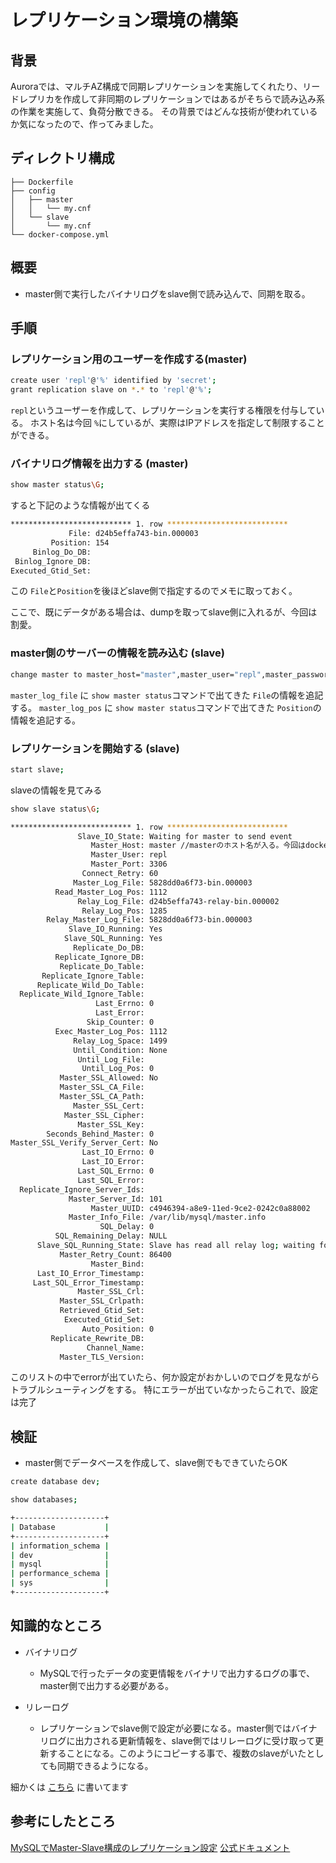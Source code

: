 # レプリケーション環境の構築

## 背景
Auroraでは、マルチAZ構成で同期レプリケーションを実施してくれたり、リードレプリカを作成して非同期のレプリケーションではあるがそちらで読み込み系の作業を実施して、負荷分散できる。
その背景ではどんな技術が使われているか気になったので、作ってみました。


## ディレクトリ構成
```
├── Dockerfile
├── config
│   ├── master
│   │   └── my.cnf
│   └── slave
│       └── my.cnf
└── docker-compose.yml
```

## 概要
- master側で実行したバイナリログをslave側で読み込んで、同期を取る。

## 手順
###  レプリケーション用のユーザーを作成する(master)

``` bash
create user 'repl'@'%' identified by 'secret';
grant replication slave on *.* to 'repl'@'%';
```

`repl`というユーザーを作成して、レプリケーションを実行する権限を付与している。
ホスト名は今回 `%`にしているが、実際はIPアドレスを指定して制限することができる。


### バイナリログ情報を出力する (master)
``` bash
show master status\G;
```

すると下記のような情報が出てくる

```bash
*************************** 1. row ***************************
             File: d24b5effa743-bin.000003
         Position: 154
     Binlog_Do_DB:
 Binlog_Ignore_DB:
Executed_Gtid_Set:
```

この `File`と`Position`を後ほどslave側で指定するのでメモに取っておく。

ここで、既にデータがある場合は、dumpを取ってslave側に入れるが、今回は割愛。

### master側のサーバーの情報を読み込む (slave)

```bash
change master to master_host="master",master_user="repl",master_password="secret", master_log_file="d24b5effa743-bin.000003", master_log_pos=154
```

 `master_log_file` に `show master status`コマンドで出てきた `File`の情報を追記する。
 `master_log_pos` に `show master status`コマンドで出てきた `Position`の情報を追記する。

### レプリケーションを開始する (slave)

```bash
start slave;
```

slaveの情報を見てみる

```bash
show slave status\G;
```

```bash
*************************** 1. row ***************************
               Slave_IO_State: Waiting for master to send event
                  Master_Host: master //masterのホスト名が入る。今回はdockerのサービス名を指定している
                  Master_User: repl
                  Master_Port: 3306
                Connect_Retry: 60
              Master_Log_File: 5828dd0a6f73-bin.000003
          Read_Master_Log_Pos: 1112
               Relay_Log_File: d24b5effa743-relay-bin.000002
                Relay_Log_Pos: 1285
        Relay_Master_Log_File: 5828dd0a6f73-bin.000003
             Slave_IO_Running: Yes
            Slave_SQL_Running: Yes
              Replicate_Do_DB:
          Replicate_Ignore_DB:
           Replicate_Do_Table:
       Replicate_Ignore_Table:
      Replicate_Wild_Do_Table:
  Replicate_Wild_Ignore_Table:
                   Last_Errno: 0
                   Last_Error:
                 Skip_Counter: 0
          Exec_Master_Log_Pos: 1112
              Relay_Log_Space: 1499
              Until_Condition: None
               Until_Log_File:
                Until_Log_Pos: 0
           Master_SSL_Allowed: No
           Master_SSL_CA_File:
           Master_SSL_CA_Path:
              Master_SSL_Cert:
            Master_SSL_Cipher:
               Master_SSL_Key:
        Seconds_Behind_Master: 0
Master_SSL_Verify_Server_Cert: No
                Last_IO_Errno: 0
                Last_IO_Error:
               Last_SQL_Errno: 0
               Last_SQL_Error:
  Replicate_Ignore_Server_Ids:
             Master_Server_Id: 101
                  Master_UUID: c4946394-a8e9-11ed-9ce2-0242c0a88002
             Master_Info_File: /var/lib/mysql/master.info
                    SQL_Delay: 0
          SQL_Remaining_Delay: NULL
      Slave_SQL_Running_State: Slave has read all relay log; waiting for more updates
           Master_Retry_Count: 86400
                  Master_Bind:
      Last_IO_Error_Timestamp:
     Last_SQL_Error_Timestamp:
               Master_SSL_Crl:
           Master_SSL_Crlpath:
           Retrieved_Gtid_Set:
            Executed_Gtid_Set:
                Auto_Position: 0
         Replicate_Rewrite_DB:
                 Channel_Name:
           Master_TLS_Version:
```

このリストの中でerrorが出ていたら、何か設定がおかしいのでログを見ながらトラブルシューティングをする。
特にエラーが出ていなかったらこれで、設定は完了

## 検証

- master側でデータベースを作成して、slave側でもできていたらOK

```bash (master)
create database dev;
```

```bash (slave)
show databases;

+--------------------+
| Database           |
+--------------------+
| information_schema |
| dev                |
| mysql              |
| performance_schema |
| sys                |
+--------------------+
```

## 知識的なところ
- バイナリログ
    - MySQLで行ったデータの変更情報をバイナリで出力するログの事で、master側で出力する必要がある。

- リレーログ
    - レプリケーションでslave側で設定が必要になる。master側ではバイナリログに出力される更新情報を、slave側ではリレーログに受け取って更新することになる。このようにコピーする事で、複数のslaveがいたとしても同期できるようになる。

細かくは [こちら](https://weblabo.oscasierra.net/mysql-log-1/) に書いてます

## 参考にしたところ
[MySQLでMaster-Slave構成のレプリケーション設定](https://qiita.com/ksugawara61/items/fdd5ae9b78931540887f)
[公式ドキュメント](https://dev.mysql.com/doc/search/?d=171&p=1&q=%E3%83%AC%E3%83%97%E3%83%AA%E3%82%B1%E3%83%BC%E3%82%B7%E3%83%A7%E3%83%B3)
